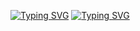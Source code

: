 <a href="https://git.io/typing-svg"><img src="https://readme-typing-svg.demolab.com?font=Fira+Code&pause=1000&width=435&lines=HLW+EVERYONE+;WELCOME+%F0%9F%98%80;I'M+SAGOR+;TNX+YOU+BRO+%F0%9F%98%8A" alt="Typing SVG" /></a>
<a href="https://git.io/typing-svg"><img src="https://readme-typing-svg.demolab.com?font=Fira+Code&weight=700&size=50&pause=1000&color=F7C825&width=480&height=600&lines=WELCOME+;SAGOR+CAME+BACK+;TNX+YOU+BRO+" alt="Typing SVG" /></a>
